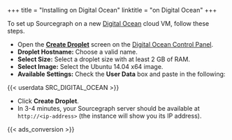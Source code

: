 +++
title = "Installing on Digital Ocean"
linktitle = "on Digital Ocean"
+++

To set up Sourcegraph on a new [Digital Ocean](https://www.digitalocean.com/) cloud VM, follow these steps.

* Open the [**Create Droplet**](https://cloud.digitalocean.com/droplets/new) screen on the [Digital Ocean Control Panel](https://cloud.digitalocean.com/).
* **Droplet Hostname:** Choose a valid name.
* **Select Size:** Select a droplet size with at least 2 GB of RAM.
* **Select Image:** Select the Ubuntu 14.04 x64 image.
* **Available Settings:** Check the **User Data** box and paste in the following:

{{< userdata SRC_DIGITAL_OCEAN >}}

* Click **Create Droplet**.
* In 3-4 minutes, your Sourcegraph server should be available at `http://<ip-address>`
(the instance will show you its IP address).

{{< ads_conversion >}}
